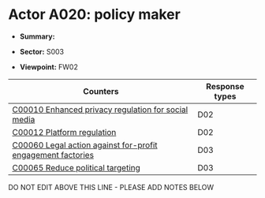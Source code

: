 # Actor A020: policy maker

* **Summary:** 

* **Sector:** S003

* **Viewpoint:** FW02


| Counters | Response types |
| -------- | -------------- |
| [C00010 Enhanced privacy regulation for social media](../counters/C00010.md) | D02 |
| [C00012 Platform regulation](../counters/C00012.md) | D02 |
| [C00060 Legal action against for-profit engagement factories](../counters/C00060.md) | D03 |
| [C00065 Reduce political targeting](../counters/C00065.md) | D03 |


DO NOT EDIT ABOVE THIS LINE - PLEASE ADD NOTES BELOW